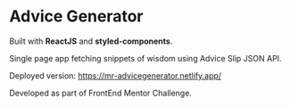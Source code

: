 # Advice Generator

Built with **ReactJS** and **styled-components**. <br />

Single page app fetching snippets of wisdom using Advice Slip JSON API. <br />

Deployed version: https://mr-advicegenerator.netlify.app/ <br />

Developed as part of FrontEnd Mentor Challenge.
